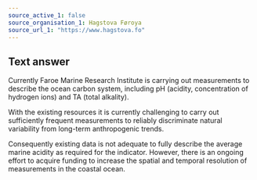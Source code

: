```yaml
---
source_active_1: false
source_organisation_1: Hagstova Føroya
source_url_1: "https://www.hagstova.fo"
---
```

## Text answer  
Currently Faroe Marine Research Institute is carrying out measurements to describe the ocean carbon system, including pH (acidity, concentration of hydrogen ions) and TA (total alkality).  

With the existing resources it is currently challenging to carry out sufficiently frequent measurements to reliably discriminate natural variability from long-term anthropogenic trends.  

Consequently existing data is not adequate to fully describe the average marine acidity as required for the indicator. However, there is an ongoing effort to acquire funding to increase the spatial and temporal resolution of measurements in the coastal ocean.
